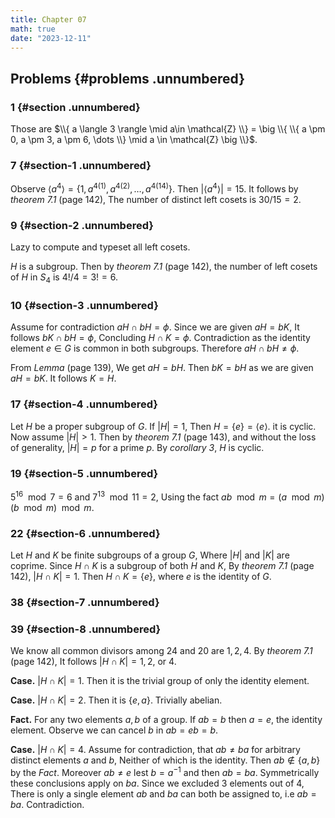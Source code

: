 ```yaml
---
title: Chapter 07
math: true
date: "2023-12-11"
---
```


## Problems {#problems .unnumbered}

### 1 {#section .unnumbered}

Those are $\\{ a \langle 3 \rangle \mid a\in \mathcal{Z} \\} = \big \\{ \\{ a \pm 0, a \pm 3, a \pm 6, \dots \\} \mid a \in \mathcal{Z} \big \\}$.

### 7 {#section-1 .unnumbered}

Observe $\langle a^4 \rangle = \{ 1, a^{4(1)}, a^{4(2)}, \dots, a^{4(14)} \}$. Then $\lvert \langle a^4 \rangle \rvert = 15$. It follows by *theorem 7.1* (page 142), The number of distinct left cosets is $30/15 = 2$.

### 9 {#section-2 .unnumbered}

Lazy to compute and typeset all left cosets.

$H$ is a subgroup. Then by *theorem 7.1* (page 142), the number of left cosets of $H$ in $S_4$ is $4!/4 = 3! = 6$.

### 10 {#section-3 .unnumbered}

Assume for contradiction $aH \cap bH = \phi$. Since we are given $aH = bK$, It follows $bK \cap bH = \phi$, Concluding $H \cap K = \phi$. Contradiction as the identity element $e \in G$ is common in both subgroups. Therefore $aH \cap bH \neq \phi$.

From *Lemma* (page 139), We get $aH = bH$. Then $bK = bH$ as we are given $aH = bK$. It follows $K = H$.

### 17 {#section-4 .unnumbered}

Let $H$ be a proper subgroup of $G$. If $\lvert H \rvert = 1$, Then $H = \{ e \} = \langle e \rangle$. it is cyclic. Now assume $\lvert H \rvert > 1$. Then by *theorem 7.1* (page 143), and without the loss of generality, $\lvert H \rvert = p$ for a prime $p$. By *corollary 3*, $H$ is cyclic.

### 19 {#section-5 .unnumbered}

$5^{16} \mod 7 = 6$ and $7^{13} \mod 11 = 2$, Using the fact $ab \mod m = (a \mod m) (b \mod m) \mod m$.

### 22 {#section-6 .unnumbered}

Let $H$ and $K$ be finite subgroups of a group $G$, Where $\lvert H \rvert$ and $\lvert K \rvert$ are coprime. Since $H \cap K$ is a subgroup of both $H$ and $K$, By *theorem 7.1* (page 142), $\lvert H \cap K \rvert = 1$. Then $H \cap K = \{e\}$, where $e$ is the identity of $G$.

### 38 {#section-7 .unnumbered}

### 39 {#section-8 .unnumbered}

We know all common divisors among $24$ and $20$ are $1,2,4$. By *theorem 7.1* (page 142), It follows $\lvert H \cap K \rvert = 1, 2,$ or $4$.

**Case.** $\lvert H \cap K \rvert = 1$. Then it is the trivial group of only the identity element.

**Case.** $\lvert H \cap K \rvert = 2$. Then it is $\{e, a\}$. Trivially abelian.

**Fact.** For any two elements $a,b$ of a group. If $ab = b$ then $a = e$, the identity element. Observe we can cancel $b$ in $ab = eb = b$.

**Case.** $\lvert H \cap K \rvert = 4$. Assume for contradiction, that $ab \neq ba$ for arbitrary distinct elements $a$ and $b$, Neither of which is the identity. Then $ab \not\in \{a, b\}$ by the *Fact*. Moreover $ab \neq e$ lest $b = a^{-1}$ and then $ab = ba$. Symmetrically these conclusions apply on $ba$. Since we excluded $3$ elements out of $4$, There is only a single element $ab$ and $ba$ can both be assigned to, i.e $ab = ba$. Contradiction.
